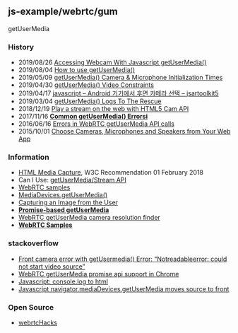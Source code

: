 ## js-example/webrtc/gum
getUserMedia

### History
- 2019/08/26 [Accessing Webcam With Javascript getUserMedia()](https://webmobtuts.com/javascript/accessing-webcam-with-javascript-getusermedia/)
- 2019/08/04 [How to use getUserMedia()](https://flaviocopes.com/getusermedia/)
- 2019/05/09 [getUserMedia() Camera & Microphone Initialization Times](https://blog.addpipe.com/camera-microphone-initialization-times/)
- 2019/04/30 [getUserMedia() Video Constraints](http://tcmhack.in/getusermedia-video-constraints/)
- 2019/04/17 [javascript – Android 기기에서 후면 카메라 선택 – jsartoolkit5](https://codeday.me/ko/qa/20190417/353050.html)
- 2019/03/04 [getUserMedia() Logs To The Rescue](https://blog.addpipe.com/getusermedia-recorder-logs/)
- 2018/12/19 [Play a stream on the web with HTML5 Cam API](https://medium.com/@ylerjen/play-your-stream-on-the-web-with-html5-cam-api-a8e20ee493b8)
- 2017/11/16 [**Common getUserMedia() Errorsi**](https://blog.addpipe.com/common-getusermedia-errors/)
- 2016/06/16 [Errors in WebRTC getUserMedia API calls](https://www.callstats.io/blog/2016/06/16/errors-in-webrtc-getusermedia-api-calls)
- 2015/10/01 [Choose Cameras, Microphones and Speakers from Your Web App](https://developers.google.com/web/updates/2015/10/media-devices)


### Information
- [HTML Media Capture](https://www.w3.org/TR/html-media-capture/), W3C Recommendation 01 February 2018
- Can I Use: [getUserMedia/Stream API](https://caniuse.com/#feat=stream)
- [WebRTC samples](https://webrtc.github.io/samples/)
- [MediaDevices.getUserMedia()](https://developer.mozilla.org/ko/docs/Web/API/MediaDevices/getUserMedia)
- [Capturing an Image from the User](https://developers.google.com/web/fundamentals/media/capturing-images/)
- [**Promise-based getUserMedia**](https://www.chromestatus.com/features/5755699816562688)
- [WebRTC getUserMedia camera resolution finder](https://webrtchacks.github.io/WebRTC-Camera-Resolution/)
- [**WebRTC Samples**](https://webrtc.github.io/samples/)


### stackoverflow
- [Front camera error with getUsermedia() Error: “Notreadableerror: could not start video source”](https://stackoverflow.com/questions/58641309/front-camera-error-with-getusermedia-error-notreadableerror-could-not-start)
- [WebRTC getUserMedia promise api support in Chrome](https://stackoverflow.com/questions/34199436/webrtc-getusermedia-promise-api-support-in-chrome)
- [Javascript: console.log to html](https://stackoverflow.com/questions/20256760/javascript-console-log-to-html)
- [Javascript navigator.mediaDevices.getUserMedia moves source to front](https://stackoverflow.com/questions/56204917/javascript-navigator-mediadevices-getusermedia-moves-source-to-front)


### Open Source
- [webrtcHacks](https://github.com/webrtcHacks)


